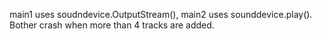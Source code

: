 main1 uses soudndevice.OutputStream(), main2 uses sounddevice.play(). Bother crash when more than 4 tracks are added.
